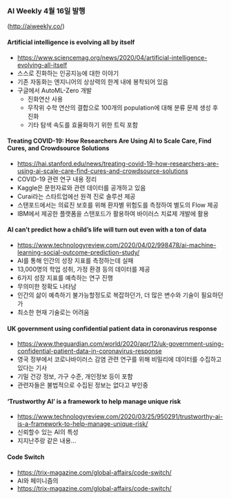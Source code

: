 ### AI Weekly 4월 16일 발행
(http://aiweekly.co/)


#### Artificial intelligence is evolving all by itself
- https://www.sciencemag.org/news/2020/04/artificial-intelligence-evolving-all-itself
- 스스로 진화하는 인공지능에 대한 이야기
- 기존 자동화는 엔지니어의 상상력의 한계 내에 봉착되어 있음
- 구글에서 AutoML-Zero 개발
  - 진화연산 사용
  - 무작위 수학 연산의 결합으로 100개의 population에 대해 분류 문제 생성 후 진화
  - 기타 탐색 속도를 효율화하기 위한 트릭 포함
  
  
#### Treating COVID-19: How Researchers Are Using AI to Scale Care, Find Cures, and Crowdsource Solutions
- https://hai.stanford.edu/news/treating-covid-19-how-researchers-are-using-ai-scale-care-find-cures-and-crowdsource-solutions
- COVID-19 관련 연구 내용 정리
- Kaggle은 문헌자료와 관련 데이터를 공개하고 있음
- Curai라는 스타트업에선 원격 진로 솔루션 제공
- 스탠포드에서는 의료진 보호를 위해 환자별 위험도를 측정하여 별도의 Flow 제공
- IBM에서 제공한 플랫폼을 스탠포드가 활용하여 바이러스 치료제 개발에 활용



#### AI can’t predict how a child’s life will turn out even with a ton of data
- https://www.technologyreview.com/2020/04/02/998478/ai-machine-learning-social-outcome-prediction-study/
- AI를 통해 인간의 성장 지표를 측정하는데 실패
- 13,000명의 학업 성취, 가정 환경 등의 데이터를 제공
- 6가지 성장 지표를 예측하는 연구 진행
- 무의미한 정확도 나타남
- 인간의 삶이 예측하기 불가능할정도로 복잡하던가, 더 많은 변수와 기술이 필요하던가
- 최소한 현재 기술로는 어려움


#### UK government using confidential patient data in coronavirus response
- https://www.theguardian.com/world/2020/apr/12/uk-government-using-confidential-patient-data-in-coronavirus-response
- 영국 정부에서 코로나바이러스 감염 관련 연구를 위해 비밀리에 데이터를 수집하고 있다는 기사
- 기밀 건강 정보, 가구 수준, 개인정보 등이 포함
- 관련자들은 불법적으로 수집된 정보는 없다고 부인중


#### ‘Trustworthy AI’ is a framework to help manage unique risk
- https://www.technologyreview.com/2020/03/25/950291/trustworthy-ai-is-a-framework-to-help-manage-unique-risk/
- 신뢰할수 있는 AI의 특성
- 지지난주랑 같은 내용...


#### Code Switch
- https://trix-magazine.com/global-affairs/code-switch/
- AI와 페미니즘의
- https://trix-magazine.com/global-affairs/code-switch/














